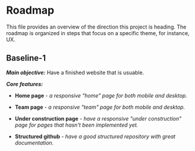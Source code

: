 # Roadmap

This file provides an overview of the direction this project is heading. The roadmap is organized in steps that focus on a specific theme, for instance, UX.

## Baseline-1

**_Main objective:_** Have a finished website that is usuable.

**_Core features:_**

- **Home page** - _a responsive "home" page for both mobile and desktop._

- **Team page** - _a responsive "team" page for both mobile and desktop._

- **Under construction page** - _have a responsive "under construction" page for pages that hasn't been implemented yet._

- **Structured github** - _have a good structured repository with great documentation._
